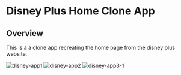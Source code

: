 # Disney Plus Home Clone App

## Overview
This is a a clone app recreating the home page from the disney plus website.

![disney-app1](https://user-images.githubusercontent.com/54912970/151945493-f8d1619a-4285-4b30-b7bb-b30ffba4239d.PNG)
![disney-app2](https://user-images.githubusercontent.com/54912970/151945509-ef5153e4-9df8-4766-af5b-5bc557377c2b.PNG)
![disney-app3-1](https://user-images.githubusercontent.com/54912970/151945540-6b2ff562-95a8-47db-9ad1-6a2816aacf46.PNG)
